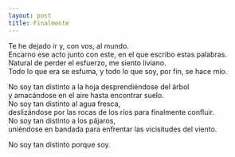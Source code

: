 ```yaml
---
layout: post
title: Finalmente
---
```


Te he dejado ir y, con vos, al mundo.\
Encarno ese acto junto con este, en el que escribo estas palabras.\
Natural de perder el esfuerzo, me siento liviano.\
Todo lo que era se esfuma, y todo lo que soy, por fin, se hace mío.

No soy tan distinto a la hoja desprendiéndose del árbol\
y amacándose en el aire hasta encontrar suelo.\
No soy tan distinto al agua fresca,\
deslizándose por las rocas de los ríos para finalmente confluir.\
No soy tan distinto a los pájaros,\
uniéndose en bandada para enfrentar las vicisitudes del viento.

No soy tan distinto porque soy.
